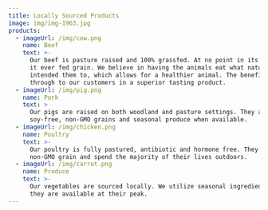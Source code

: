 ```yaml
---
title: Locally Sourced Products
image: img/img-1963.jpg
products:
  - imageUrl: /img/cow.png
    name: Beef
    text: >-
      Our beef is pasture raised and 100% grassfed. At no point in its life is
      it ever fed grain. We believe in having the animals eat what nature
      intended them to, which allows for a healthier animal. The benefit carries
      through to our customers in a superior tasting product.
  - imageUrl: /img/pig.png
    name: Pork
    text: >
      Our pigs are raised on both woodland and pasture settings. They are fed
      soy-free, non-GMO grains and seasonal produce when available.
  - imageUrl: /img/chicken.png
    name: Poultry
    text: >-
      Our poultry is fully pastured, antibiotic and hormone free. They are fed
      non-GMO grain and spend the majority of their lives outdoors.
  - imageUrl: /img/carrot.png
    name: Produce
    text: >-
      Our vegetables are sourced locally. We utilize seasonal ingredients when
      they are available at their peak.
---
```

